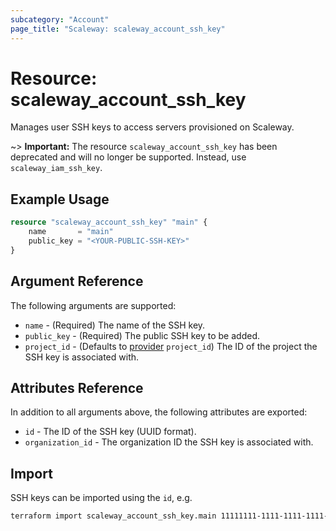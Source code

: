 ```yaml
---
subcategory: "Account"
page_title: "Scaleway: scaleway_account_ssh_key"
---
```


# Resource: scaleway_account_ssh_key

Manages user SSH keys to access servers provisioned on Scaleway.

~> **Important:**  The resource `scaleway_account_ssh_key` has been deprecated and will no longer be supported. Instead, use `scaleway_iam_ssh_key`.

## Example Usage

```terraform
resource "scaleway_account_ssh_key" "main" {
    name 	   = "main"
    public_key = "<YOUR-PUBLIC-SSH-KEY>"
}
```

## Argument Reference

The following arguments are supported:

- `name` - (Required) The name of the SSH key.
- `public_key` - (Required) The public SSH key to be added.
- `project_id` - (Defaults to [provider](../index.md#project_id) `project_id`) The ID of the project the SSH key is associated with.

## Attributes Reference

In addition to all arguments above, the following attributes are exported:

- `id` - The ID of the SSH key (UUID format).
- `organization_id` - The organization ID the SSH key is associated with.

## Import

SSH keys can be imported using the `id`, e.g.

```bash
terraform import scaleway_account_ssh_key.main 11111111-1111-1111-1111-111111111111
```
